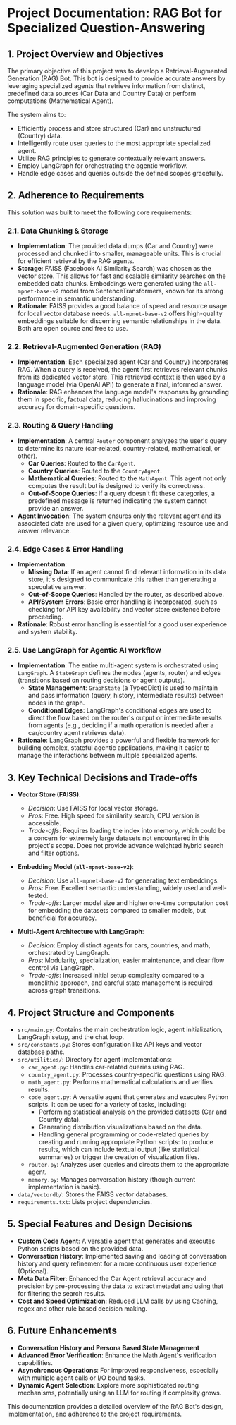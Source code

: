 # Project Documentation: RAG Bot for Specialized Question-Answering

## 1. Project Overview and Objectives

The primary objective of this project was to develop a Retrieval-Augmented Generation (RAG) Bot. This bot is designed to provide accurate answers by leveraging specialized agents that retrieve information from distinct, predefined data sources (Car Data and Country Data) or perform computations (Mathematical Agent).

The system aims to:
- Efficiently process and store structured (Car) and unstructured (Country) data.
- Intelligently route user queries to the most appropriate specialized agent.
- Utilize RAG principles to generate contextually relevant answers.
- Employ LangGraph for orchestrating the agentic workflow.
- Handle edge cases and queries outside the defined scopes gracefully.

## 2. Adherence to Requirements

This solution was built to meet the following core requirements:

### 2.1. Data Chunking & Storage
- **Implementation**: The provided data dumps (Car and Country) were processed and chunked into smaller, manageable units. This is crucial for efficient retrieval by the RAG agents.
- **Storage**: FAISS (Facebook AI Similarity Search) was chosen as the vector store. This allows for fast and scalable similarity searches on the embedded data chunks. Embeddings were generated using the `all-mpnet-base-v2` model from SentenceTransformers, known for its strong performance in semantic understanding.
- **Rationale**: FAISS provides a good balance of speed and resource usage for local vector database needs. `all-mpnet-base-v2` offers high-quality embeddings suitable for discerning semantic relationships in the data. Both are open source and free to use.

### 2.2. Retrieval-Augmented Generation (RAG)
- **Implementation**: Each specialized agent (Car and Country) incorporates RAG. When a query is received, the agent first retrieves relevant chunks from its dedicated vector store. This retrieved context is then used by a language model (via OpenAI API) to generate a final, informed answer.
- **Rationale**: RAG enhances the language model's responses by grounding them in specific, factual data, reducing hallucinations and improving accuracy for domain-specific questions.

### 2.3. Routing & Query Handling
- **Implementation**: A central `Router` component analyzes the user's query to determine its nature (car-related, country-related, mathematical, or other).
    - **Car Queries**: Routed to the `CarAgent`.
    - **Country Queries**: Routed to the `CountryAgent`.
    - **Mathematical Queries**: Routed to the `MathAgent`. This agent not only computes the result but is designed to verify its correctness.
    - **Out-of-Scope Queries**: If a query doesn't fit these categories, a predefined message is returned indicating the system cannot provide an answer.
- **Agent Invocation**: The system ensures only the relevant agent and its associated data are used for a given query, optimizing resource use and answer relevance.

### 2.4. Edge Cases & Error Handling
- **Implementation**:
    - **Missing Data**: If an agent cannot find relevant information in its data store, it's designed to communicate this rather than generating a speculative answer.
    - **Out-of-Scope Queries**: Handled by the router, as described above.
    - **API/System Errors**: Basic error handling is incorporated, such as checking for API key availability and vector store existence before proceeding.
- **Rationale**: Robust error handling is essential for a good user experience and system stability.

### 2.5. Use LangGraph for Agentic AI workflow
- **Implementation**: The entire multi-agent system is orchestrated using `LangGraph`. A `StateGraph` defines the nodes (agents, router) and edges (transitions based on routing decisions or agent outputs).
    - **State Management**: `GraphState` (a TypedDict) is used to maintain and pass information (query, history, intermediate results) between nodes in the graph.
    - **Conditional Edges**: LangGraph's conditional edges are used to direct the flow based on the router's output or intermediate results from agents (e.g., deciding if a math operation is needed after a car/country agent retrieves data).
- **Rationale**: LangGraph provides a powerful and flexible framework for building complex, stateful agentic applications, making it easier to manage the interactions between multiple specialized agents.

## 3. Key Technical Decisions and Trade-offs

- **Vector Store (FAISS)**:
    - *Decision*: Use FAISS for local vector storage.
    - *Pros*: Free. High speed for similarity search, CPU version is accessible.
    - *Trade-offs*: Requires loading the index into memory, which could be a concern for extremely large datasets not encountered in this project's scope. Does not provide advance weighted hybrid search and filter options.

- **Embedding Model (`all-mpnet-base-v2`)**:
    - *Decision*: Use `all-mpnet-base-v2` for generating text embeddings.
    - *Pros*: Free. Excellent semantic understanding, widely used and well-tested.
    - *Trade-offs*: Larger model size and higher one-time computation cost for embedding the datasets compared to smaller models, but beneficial for accuracy.

- **Multi-Agent Architecture with LangGraph**:
    - *Decision*: Employ distinct agents for cars, countries, and math, orchestrated by LangGraph.
    - *Pros*: Modularity, specialization, easier maintenance, and clear flow control via LangGraph.
    - *Trade-offs*: Increased initial setup complexity compared to a monolithic approach, and careful state management is required across graph transitions.


## 4. Project Structure and Components

- `src/main.py`: Contains the main orchestration logic, agent initialization, LangGraph setup, and the chat loop.
- `src/constants.py`: Stores configuration like API keys and vector database paths.
- `src/utilities/`: Directory for agent implementations:
    - `car_agent.py`: Handles car-related queries using RAG.
    - `country_agent.py`: Processes country-specific questions using RAG.
    - `math_agent.py`: Performs mathematical calculations and verifies results.
    - `code_agent.py`: A versatile agent that generates and executes Python scripts. It can be used for a variety of tasks, including:
        - Performing statistical analysis on the provided datasets (Car and Country data).
        - Generating distribution visualizations based on the data.
        - Handling general programming or code-related queries by creating and running appropriate Python scripts: to produce results, which can include textual output (like statistical summaries) or trigger the creation of visualization files.
    - `router.py`: Analyzes user queries and directs them to the appropriate agent.
    - `memory.py`: Manages conversation history (though current implementation is basic).
- `data/vectordb/`: Stores the FAISS vector databases.
- `requirements.txt`: Lists project dependencies.


## 5. Special Features and Design Decisions

- **Custom Code Agent**: A versatile agent that generates and executes Python scripts based on the provided data.
- **Conversation History**: Implemented saving and loading of conversation history and query refinement for a more continuous user experience (Optional).
- **Meta Data Filter**: Enhanced the Car Agent retrieval accuracy and precision by pre-processing the data to extract metadat and using that for filtering the search results.
- **Cost and Speed Optimization**: Reduced LLM calls by using Caching, regex and other rule based decision making.

## 6. Future Enhancements

- **Conversation History and Persona Based State Management** 
- **Advanced Error Verification**: Enhance the Math Agent's verification capabilities.
- **Asynchronous Operations**: For improved responsiveness, especially with multiple agent calls or I/O bound tasks.
- **Dynamic Agent Selection**: Explore more sophisticated routing mechanisms, potentially using an LLM for routing if complexity grows.

This documentation provides a detailed overview of the RAG Bot's design, implementation, and adherence to the project requirements. 